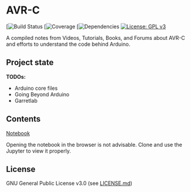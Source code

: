 # AVR-C

[![Build Status](https://img.shields.io/appveyor/ci/gruntjs/grunt.svg)
[![Coverage](https://img.shields.io/azure-devops/coverage/swellaby/opensource/25.svg)
[![Dependencies](https://img.shields.io/david/expressjs/express.svg)
[![License: GPL v3](https://img.shields.io/badge/License-GPLv3-blue.svg)](https://www.gnu.org/licenses/gpl-3.0)

A compiled notes from Videos, Tutorials, Books, and Forums about AVR-C and efforts to understand the code behind Arduino.

Project state
-------------
**TODOs:**
* Arduino core files
* Going Beyond Arduino 
* Garretlab

Contents
--------
[Notebook](https://github.com/reyfrancis/AVR-C/blob/master/1.%20Notebook/GoingBeyondArduino.ipynb)

Opening the notebook in the browser is not advisable. Clone and use the Jupyter to view it properly. 
  
License
-------
GNU General Public License v3.0 (see [LICENSE.md](https://github.com/reyfrancis/Mastering-Python/blob/master/LICENSE))
